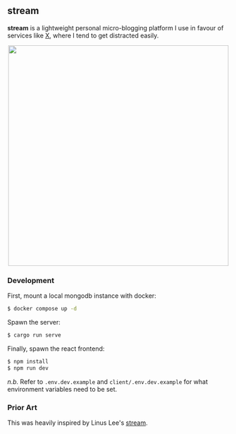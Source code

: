 ## stream

**stream** is a lightweight personal micro-blogging platform I use in favour of
services like [X](https://x.com/), where I tend to get distracted easily.

<div align='center'>
  <img width='500px' src='https://user-images.githubusercontent.com/31192478/229210376-6f1a9433-0149-4d26-ac79-285be3f09626.png'/>
</div>

### Development

First, mount a local mongodb instance with docker:

```bash
$ docker compose up -d
```

Spawn the server:

```bash
$ cargo run serve
```

Finally, spawn the react frontend:

```bash
$ npm install
$ npm run dev
```

_n.b._ Refer to `.env.dev.example` and `client/.env.dev.example` for what
environment variables need to be set.

### Prior Art

This was heavily inspired by Linus Lee's
[stream](https://stream.thesephist.com/).
